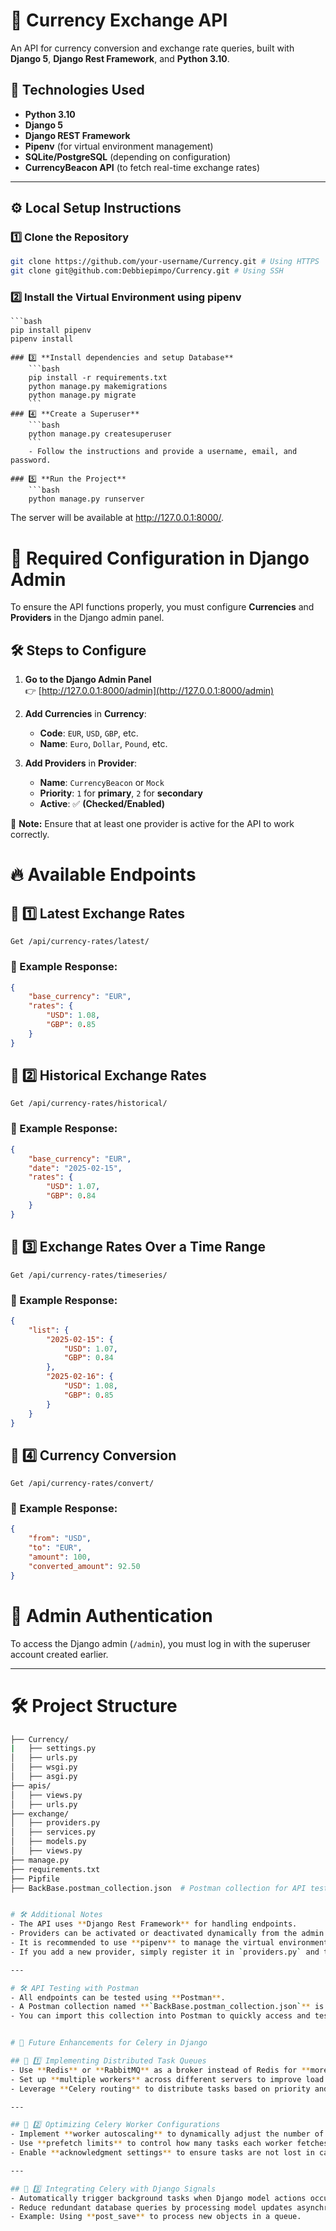 # 🏦 Currency Exchange API

An API for currency conversion and exchange rate queries, built with **Django 5**, **Django Rest Framework**, and **Python 3.10**.

## 📌 Technologies Used
- **Python 3.10**
- **Django 5**
- **Django REST Framework**
- **Pipenv** (for virtual environment management)
- **SQLite/PostgreSQL** (depending on configuration)
- **CurrencyBeacon API** (to fetch real-time exchange rates)

---

## ⚙️ **Local Setup Instructions**

### 1️⃣ **Clone the Repository**
   ```bash
   git clone https://github.com/your-username/Currency.git # Using HTTPS
   git clone git@github.com:Debbiepimpo/Currency.git # Using SSH
```

### 2️⃣ **Install the Virtual Environment using pipenv**
    ```bash
    pip install pipenv
    pipenv install
```
### 3️⃣ **Install dependencies and setup Database**
    ```bash
    pip install -r requirements.txt
    python manage.py makemigrations
    python manage.py migrate
    ```
### 4️⃣ **Create a Superuser**
    ```bash
    python manage.py createsuperuser
    ```
    - Follow the instructions and provide a username, email, and password.

### 5️⃣ **Run the Project**
    ```bash
    python manage.py runserver
   ```
   The server will be available at http://127.0.0.1:8000/.


# 📌 Required Configuration in Django Admin

To ensure the API functions properly, you must configure **Currencies** and **Providers** in the Django admin panel.

## 🛠 Steps to Configure

1. **Go to the Django Admin Panel**  
   👉 [http://127.0.0.1:8000/admin](http://127.0.0.1:8000/admin)

2. **Add Currencies** in **Currency**:
   - **Code**: `EUR`, `USD`, `GBP`, etc.
   - **Name**: `Euro`, `Dollar`, `Pound`, etc.

3. **Add Providers** in **Provider**:
   - **Name**: `CurrencyBeacon` or `Mock`
   - **Priority**: `1` for **primary**, `2` for **secondary**
   - **Active**: ✅ **(Checked/Enabled)**

📌 **Note:** Ensure that at least one provider is active for the API to work correctly.

# 🔥 Available Endpoints

## 📍 1️⃣ Latest Exchange Rates
`Get /api/currency-rates/latest/`

### 📌 Example Response:

```json
{
    "base_currency": "EUR",
    "rates": {
        "USD": 1.08,
        "GBP": 0.85
    }
}
```

## 📍 2️⃣ Historical Exchange Rates
`Get /api/currency-rates/historical/`

### 📌 Example Response:

```json
{
    "base_currency": "EUR",
    "date": "2025-02-15",
    "rates": {
        "USD": 1.07,
        "GBP": 0.84
    }
}
```

## 📍 3️⃣ Exchange Rates Over a Time Range
`Get /api/currency-rates/timeseries/`

### 📌 Example Response:

```json
{
    "list": {
        "2025-02-15": {
            "USD": 1.07,
            "GBP": 0.84
        },
        "2025-02-16": {
            "USD": 1.08,
            "GBP": 0.85
        }
    }
}
```

## 📍 4️⃣ Currency Conversion
`Get /api/currency-rates/convert/`

### 📌 Example Response:

```json
{
    "from": "USD",
    "to": "EUR",
    "amount": 100,
    "converted_amount": 92.50
}
```

# 🔐 Admin Authentication
To access the Django admin (`/admin`), you must log in with the superuser account created earlier.

---

# 🛠 Project Structure
```bash
├── Currency/
|   ├── settings.py        
│   ├── urls.py            
│   ├── wsgi.py            
│   ├── asgi.py  
├── apis/
│   ├── views.py       
│   ├── urls.py       
├── exchange/
│   ├── providers.py   
│   ├── services.py    
│   ├── models.py      
│   ├── views.py                          
├── manage.py              
├── requirements.txt       
├── Pipfile                
├── BackBase.postman_collection.json  # Postman collection for API testing


# 🛠 Additional Notes
- The API uses **Django Rest Framework** for handling endpoints.
- Providers can be activated or deactivated dynamically from the admin panel.
- It is recommended to use **pipenv** to manage the virtual environment.
- If you add a new provider, simply register it in `providers.py` and the Django admin panel.

---

# 🛠 API Testing with Postman
- All endpoints can be tested using **Postman**.
- A Postman collection named **`BackBase.postman_collection.json`** is included in the project.
- You can import this collection into Postman to quickly access and test the available API endpoints.


# 🚀 Future Enhancements for Celery in Django

## 🔹 1️⃣ Implementing Distributed Task Queues
- Use **Redis** or **RabbitMQ** as a broker instead of Redis for **more scalable** and **reliable** distributed task processing.
- Set up **multiple workers** across different servers to improve load balancing and parallel execution.
- Leverage **Celery routing** to distribute tasks based on priority and worker capabilities.

---

## 🔹 2️⃣ Optimizing Celery Worker Configurations
- Implement **worker autoscaling** to dynamically adjust the number of workers based on task load.
- Use **prefetch limits** to control how many tasks each worker fetches to prevent memory overuse.
- Enable **acknowledgment settings** to ensure tasks are not lost in case of worker failures.

---

## 🔹 3️⃣ Integrating Celery with Django Signals
- Automatically trigger background tasks when Django model actions occur (e.g., **sending emails after user registration**).
- Reduce redundant database queries by processing model updates asynchronously.
- Example: Using **post_save** to process new objects in a queue.